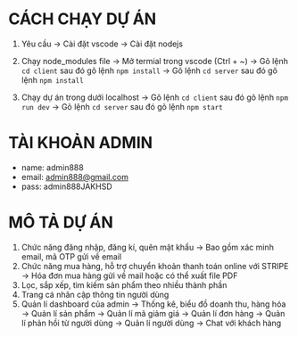 # CÁCH CHẠY DỰ ÁN

1. Yêu cầu
   -> Cài đặt vscode
   -> Cài đặt nodejs

2. Chạy node_modules file
   -> Mở termial trong vscode (Ctrl + ~)
   -> Gõ lệnh `cd client` sau đó gõ lệnh `npm install`
   -> Gõ lệnh `cd server` sau đó gõ lệnh `npm install`

3. Chạy dự án trong dưới localhost
   -> Gõ lệnh `cd client` sau đó gõ lệnh `npm run dev`
   -> Gõ lệnh `cd server` sau đó gõ lệnh `npm start`

# TÀI KHOẢN ADMIN

- name: admin888
- email: admin888@gmail.com
- pass: admin888JAKHSD

# MÔ TẢ DỰ ÁN

1. Chức năng đăng nhập, đăng kí, quên mật khẩu
   -> Bao gồm xác minh email, mã OTP gửi về email
2. Chức năng mua hàng, hỗ trợ chuyển khoản thanh toán online với STRIPE
   -> Hóa đơn mua hàng gửi về mail hoặc có thể xuất file PDF
3. Lọc, sắp xếp, tìm kiếm sản phẩm theo nhiều thành phần
4. Trang cá nhân cập thông tin người dùng
5. Quản lí dashboard của admin
   -> Thống kê, biểu đồ doanh thu, hàng hóa
   -> Quản lí sản phẩm
   -> Quản lí mã giảm giá
   -> Quản lí đơn hàng
   -> Quản lí phản hồi từ người dùng
   -> Quản lí người dùng
   -> Chat với khách hàng
